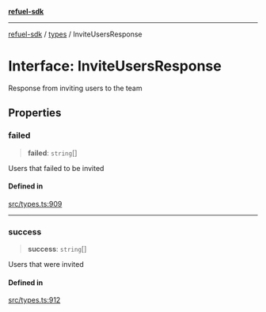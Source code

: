 [**refuel-sdk**](../../README.md)

***

[refuel-sdk](../../modules.md) / [types](../README.md) / InviteUsersResponse

# Interface: InviteUsersResponse

Response from inviting users to the team

## Properties

### failed

> **failed**: `string`[]

Users that failed to be invited

#### Defined in

[src/types.ts:909](https://github.com/refuel-ai/refuel-sdk/blob/992e715e614e75caa11e039ae8b03c5366ed7bea/src/types.ts#L909)

***

### success

> **success**: `string`[]

Users that were invited

#### Defined in

[src/types.ts:912](https://github.com/refuel-ai/refuel-sdk/blob/992e715e614e75caa11e039ae8b03c5366ed7bea/src/types.ts#L912)
